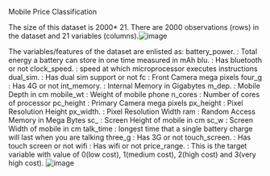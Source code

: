 
Mobile Price Classification

The size of this dataset is 2000* 21. There are 2000 observations (rows) in the dataset and 21 variables (columns).![image](https://user-images.githubusercontent.com/96862493/193167814-6b37d01d-f15d-4f10-b1a3-ae92036eee25.png)

The variables/features of the dataset are enlisted as: 
battery_power. : Total energy a battery can store in one time measured in mAh
blu.           : Has bluetooth or not
clock_speed.   : speed at which microprocessor executes instructions
dual_sim.      : Has dual sim support or not
fc             : Front Camera mega pixels
four_g         : Has 4G or not
int_memory.    : Internal Memory in Gigabytes
m_dep.         : Mobile Depth in cm
mobile_wt      : Weight of mobile phone
n_cores        : Number of cores of processor
pc_height      : Primary Camera mega pixels
px_height      : Pixel Resolution Height
px_width.      : Pixel Resolution Width
ram            : Random Access Memory in Mega Bytes
sc_            : Screen Height of mobile in cm
sc_w           : Screen Width of mobile in cm
talk_time      : longest time that a single battery charge will last when you are talking 
three_g        : Has 3G or not
touch_screen.  : Has touch screen or not
wifi           : Has wifi or not
price_range.   : This is the target variable with value of 0(low cost), 1(medium cost), 2(high cost) and 3(very high cost).
![image](https://user-images.githubusercontent.com/96862493/193167967-2392788b-c374-4a43-92f6-2f6a61ce0c30.png)

